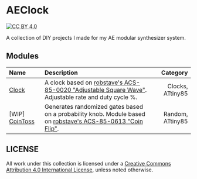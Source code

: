 # AEClock
[![CC BY 4.0][cc-by-shield]][cc-by]

A collection of DIY projects I made for my AE modular synthesizer system.

## Modules

| Name        | Description | Category     |
| :---        | :----       |          ---: |
| [Clock](/Clock/)       | A clock based on [robstave's ACS-85-0020 "Adjustable Square Wave"](https://github.com/robstave/ArduinoComponentSketches/tree/master/ACS-85%20ATTiny85%20sketches/ACS-85-0020). Adjustable rate and duty cycle %.       | Clocks, ATtiny85   |
|  [WIP] [CoinToss](/CoinToss)   | Generates randomized gates based on a probability knob. Module based on [robstave's ACS-85-0613 "Coin Flip"](https://github.com/robstave/ArduinoComponentSketches/tree/master/ACS-85%20ATTiny85%20sketches/ACS-85-0613).        | Random, ATtiny85      |

## LICENSE
All work under this collection is licensed under a
[Creative Commons Attribution 4.0 International License][cc-by], unless noted otherwise.

[cc-by]: http://creativecommons.org/licenses/by/4.0/
[cc-by-shield]: https://img.shields.io/badge/License-CC%20BY%204.0-lightgrey.svg
